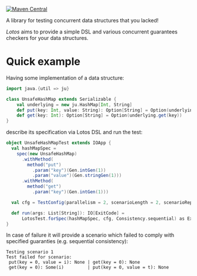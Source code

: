 [![Maven Central](https://img.shields.io/maven-central/v/dev.susliko/lotos-testing)](https://search.maven.org/search?q=dev.susliko.lotos-testing)

A library for testing concurrent data structures that you lacked!

*Lotos* aims to provide a simple DSL and various concurrent guarantees checkers for your data structures.

# Quick example

Having some implementation of a data structure:
```scala
import java.{util => ju}

class UnsafeHashMap extends Serializable {
    val underlying = new ju.HashMap[Int, String]
    def put(key: Int, value: String): Option[String] = Option(underlying.put(key, value))
    def get(key: Int): Option[String] = Option(underlying.get(key))
}
```

describe its specification via Lotos DSL and run the test:
```scala
object UnsafeHashMapTest extends IOApp {
  val hashMapSpec =
    spec(new UnsafeHashMap)
      .withMethod(
        method("put")
          .param("key")(Gen.intGen(1))
          .param("value")(Gen.stringGen(1)))
      .withMethod(
        method("get")
          .param("key")(Gen.intGen(1)))

  val cfg = TestConfig(parallelism = 2, scenarioLength = 2, scenarioRepetition = 3, scenarioCount = 5)

  def run(args: List[String]): IO[ExitCode] =
      LotosTest.forSpec(hashMapSpec, cfg, Consistency.sequential) as ExitCode.Success
}
```

In case of failure it will provide a scenario which failed to comply with specified guaranties (e.g. sequential consistency):

```
Testing scenario 1
Test failed for scenario:
 put(key = 0, value = i): None | get(key = 0): None            
 get(key = 0): Some(i)         | put(key = 0, value = t): None 
```
